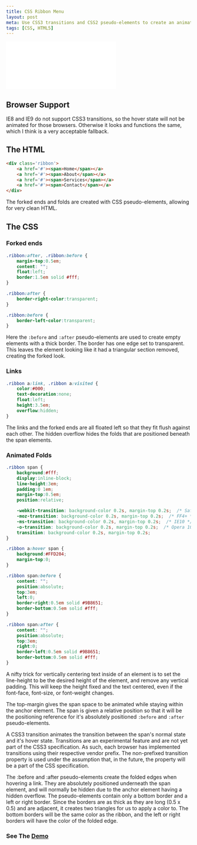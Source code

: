 ```yaml
---
title: CSS Ribbon Menu
layout: post
meta: Use CSS3 transitions and CSS2 pseudo-elements to create an animated navigation ribbon with minimal markup.
tags: [CSS, HTML5]
---
```


<iframe class='demo' src='/demo/ribbon.html?reload=3' style='height:130px' frameborder='0'></iframe>

## Browser Support

IE8 and IE9 do not support CSS3 transitions, so the hover state will not be animated for those browsers.  Otherwise it looks and functions the same, which I think is a very acceptable fallback.

## The HTML

````html
<div class='ribbon'>
	<a href='#'><span>Home</span></a>
	<a href='#'><span>About</span></a>
	<a href='#'><span>Services</span></a>
	<a href='#'><span>Contact</span></a>
</div>
````

The forked ends and folds are created with CSS pseudo-elements, allowing for very clean HTML.

## The CSS

### Forked ends

````css
.ribbon:after, .ribbon:before {
	margin-top:0.5em;
	content: "";
	float:left;
	border:1.5em solid #fff;
}

.ribbon:after {
	border-right-color:transparent;
}

.ribbon:before {
	border-left-color:transparent;
}
````

Here the `:before` and `:after` pseudo-elements are used to create empty elements with a thick border. The border has one edge set to transparent.  This leaves the element looking like it had a triangular section removed, creating the forked look.

### Links

````css
.ribbon a:link, .ribbon a:visited { 
	color:#000;
	text-decoration:none;
	float:left;
	height:3.5em;
	overflow:hidden;
}
````

The links and the forked ends are all floated left so that they fit flush against each other.  The hidden overflow hides the folds that are positioned beneath the span elements.

### Animated Folds

````css
.ribbon span {
	background:#fff;
	display:inline-block;
	line-height:3em;
	padding:0 1em;
	margin-top:0.5em;
	position:relative;

	-webkit-transition: background-color 0.2s, margin-top 0.2s;  /* Saf3.2+, Chrome */
	-moz-transition: background-color 0.2s, margin-top 0.2s;  /* FF4+ */
	-ms-transition: background-color 0.2s, margin-top 0.2s;  /* IE10 */
	-o-transition: background-color 0.2s, margin-top 0.2s;  /* Opera 10.5+ */
	transition: background-color 0.2s, margin-top 0.2s;
}

.ribbon a:hover span {
	background:#FFD204;
	margin-top:0;
}

.ribbon span:before {
	content: "";
	position:absolute;
	top:3em;
	left:0;
	border-right:0.5em solid #9B8651;
	border-bottom:0.5em solid #fff;
}

.ribbon span:after {
	content: "";
	position:absolute;
	top:3em;
	right:0;
	border-left:0.5em solid #9B8651;
	border-bottom:0.5em solid #fff;
}
````

A nifty trick for vertically centering text inside of an element is to set the line-height to be the desired height of the element, and remove any vertical padding. This will keep the height fixed and the text centered, even if the font-face, font-size, or font-weight changes.

The top-margin gives the span space to be animated while staying within the anchor element. The span is given a relative position so that it will be the positioning reference for it's absolutely positioned `:before` and `:after` pseudo-elements.

A CSS3 transition animates the transition between the span's normal state and it's hover state. Transitions are an experimental feature and are not yet part of the CSS3 specification.  As such, each browser has implemented transitions using their respective vendor prefix. The non-prefixed transition property is used under the assumption that, in the future, the property will be a part of the CSS specification.

The :before and :after pseudo-elements create the folded edges when hovering a link.  They are absolutely positioned underneath the span element, and will normally be hidden due to the anchor element having a hidden overflow.  The pseudo-elements contain only a bottom border and a left or right border. Since the borders are as thick as they are long (0.5 x 0.5) and are adjacent, it creates two triangles for us to apply a color to.  The bottom borders will be the same color as the ribbon, and the left or right borders will have the color of the folded edge.

### See The [Demo](/demo/ribbon.html)